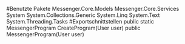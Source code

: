 #Benutzte Pakete
Messenger.Core.Models
Messenger.Core.Services
System
System.Collections.Generic
System.Linq
System.Text
System.Threading.Tasks
#Exportschnittstellen
public static MessengerProgram CreateProgram(User user)
public MessengerProgram(User user)
